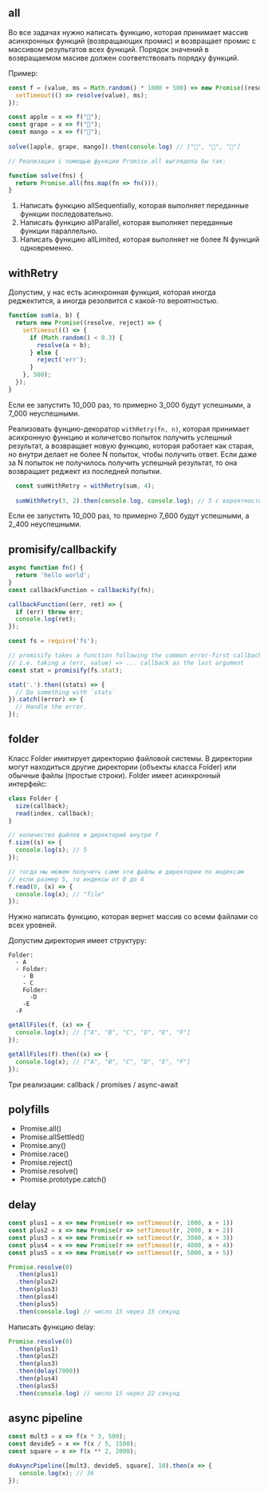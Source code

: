 ## all

Во все задачах нужно написать функцию, которая принимает массив асинхронных функций (возвращающих промис) и возвращает промис с массивом результатов всех функций. Порядок значений в возвращаемом масиве должен соответствовать порядку функций.

Пример:

```js
const f = (value, ms = Math.random() * 1000 + 500) => new Promise((resolve) => {
  setTimeout(() => resolve(value), ms);
});

const apple = x => f("🍎");
const grape = x => f("🍇");
const mango = x => f("🥭");
  
solve([apple, grape, mango]).then(console.log) // ["🍎", "🍇", "🥭"]

// Реализация с помощью функции Promise.all выглядела бы так:

function solve(fns) {
  return Promise.all(fns.map(fn => fn()));
}
```

1. Написать функцию allSequentially, которая выполняет переданные функции последовательно.
2. Написать функцию allParallel, которая выполняет переданные функции параллельно.
2. Написать функцию allLimited, которая выполняет не более N функций одновременно.

## withRetry
  
Допустим, у нас есть асинхронная функция, которая иногда реджектится, а иногда резолвится с какой-то вероятностью.
  
```js
function sum(a, b) {
  return new Promise((resolve, reject) => {
    setTimeout(() => {
      if (Math.random() < 0.3) {
        resolve(a + b);
      } else {
        reject('err');
      }
    }, 500);
  });
}
```
 
Если ее запустить 10_000 раз, то примерно 3_000 будут успешными, а 7_000 неуспешными.

Реализовать фунцию-декоратор `withRetry(fn, n)`, которая принимает асихронную функцию и количетсво попыток получить успешный результат, а возвращает новую функцию, которая работает как старая, но внутри делает не более N попыток, чтобы получить ответ. Если даже за N попыток не получилось получить успешный результат, то она возвращает реджект из последней попытки. 
                     
```js
  const sumWithRetry = withRetry(sum, 4);
                              
  sumWithRetry(3, 2).then(console.log, console.log); // 5 с вероятностью 76% и 'err' с вероятностью 24%
```                
                              
Если ее запустить 10_000 раз, то примерно 7_600 будут успешными, а 2_400 неуспешными.

## promisify/callbackify

```js
async function fn() {
  return 'hello world';
}
const callbackFunction = callbackify(fn);

callbackFunction((err, ret) => {
  if (err) throw err;
  console.log(ret);
});
```

```js
const fs = require('fs');

// promisify takes a function following the common error-first callback style,
// i.e. taking a (err, value) => ... callback as the last argument
const stat = promisify(fs.stat);

stat('.').then((stats) => {
  // Do something with `stats`
}).catch((error) => {
  // Handle the error.
});
```

## folder

Класс Folder имитирует директорию файловой системы. В директории могут находиться другие директории (объекты класса Folder) или обычные файлы (простые строки). Folder имеет асинхронный интерфейс:

```js
class Folder {
  size(callback);
  read(index, callback);
}

// количество файлов и директорий внутри f
f.size((s) => {
  console.log(s); // 5
});

// тогда мы можем получить сами эти файлы и директории по индексам
// если размер 5, то индексы от 0 до 4
f.read(0, (x) => {
  console.log(x); // "file"
});
```

Нужно написать функцию, которая вернет массив со всеми файлами со всех уровней.

Допустим директория имеет структуру:
```
Folder:
  - A
  - Folder:
    - B
    - C
    Folder:
      -D
    -E
  -F

```

```js
getAllFiles(f, (x) => {
  console.log(x); // ["A", "B", "C", "D", "E", "F"]
});

getAllFiles(f).then((x) => {
  console.log(x); // ["A", "B", "C", "D", "E", "F"]
});
```

Три реализации: callback / promises / async-await

##  polyfills

- Promise.all()
- Promise.allSettled()
- Promise.any()
- Promise.race()
- Promise.reject()
- Promise.resolve()
- Promise.prototype.catch()

## delay

```js
const plus1 = x => new Promise(r => setTimeout(r, 1000, x + 1))
const plus2 = x => new Promise(r => setTimeout(r, 2000, x + 2))
const plus3 = x => new Promise(r => setTimeout(r, 3000, x + 3))
const plus4 = x => new Promise(r => setTimeout(r, 4000, x + 4))
const plus5 = x => new Promise(r => setTimeout(r, 5000, x + 5))

Promise.resolve(0)
  .then(plus1)
  .then(plus2)
  .then(plus3)
  .then(plus4)
  .then(plus5)
  .then(console.log) // число 15 через 15 секунд
```

Написать функцию delay:

```js
Promise.resolve(0)
  .then(plus1)
  .then(plus2)
  .then(plus3)
  .then(delay(7000))
  .then(plus4)
  .then(plus5)
  .then(console.log) // число 15 через 22 секунд
```

## async pipeline

```js
const mult3 = x => f(x * 3, 500);
const devide5 = x => f(x / 5, 1500);
const square = x => f(x ** 2, 2000);

doAsyncPipeline([mult3, devide5, square], 10).then(x => {
   console.log(x); // 36
});

```
